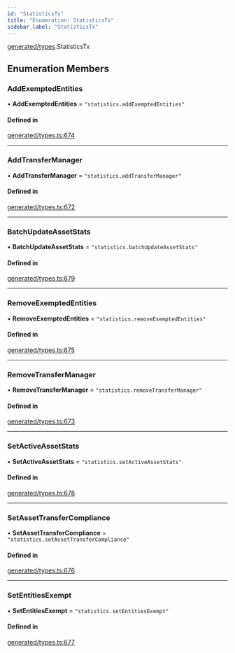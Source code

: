 ```yaml
---
id: "StatisticsTx"
title: "Enumeration: StatisticsTx"
sidebar_label: "StatisticsTx"
---
```


[generated/types](../../../../modules/Generated/Types/Types.md).StatisticsTx

## Enumeration Members

### AddExemptedEntities

• **AddExemptedEntities** = ``"statistics.addExemptedEntities"``

#### Defined in

[generated/types.ts:674](https://github.com/PolymeshAssociation/polymesh-sdk/blob/95f248df/src/generated/types.ts#L674)

___

### AddTransferManager

• **AddTransferManager** = ``"statistics.addTransferManager"``

#### Defined in

[generated/types.ts:672](https://github.com/PolymeshAssociation/polymesh-sdk/blob/95f248df/src/generated/types.ts#L672)

___

### BatchUpdateAssetStats

• **BatchUpdateAssetStats** = ``"statistics.batchUpdateAssetStats"``

#### Defined in

[generated/types.ts:679](https://github.com/PolymeshAssociation/polymesh-sdk/blob/95f248df/src/generated/types.ts#L679)

___

### RemoveExemptedEntities

• **RemoveExemptedEntities** = ``"statistics.removeExemptedEntities"``

#### Defined in

[generated/types.ts:675](https://github.com/PolymeshAssociation/polymesh-sdk/blob/95f248df/src/generated/types.ts#L675)

___

### RemoveTransferManager

• **RemoveTransferManager** = ``"statistics.removeTransferManager"``

#### Defined in

[generated/types.ts:673](https://github.com/PolymeshAssociation/polymesh-sdk/blob/95f248df/src/generated/types.ts#L673)

___

### SetActiveAssetStats

• **SetActiveAssetStats** = ``"statistics.setActiveAssetStats"``

#### Defined in

[generated/types.ts:678](https://github.com/PolymeshAssociation/polymesh-sdk/blob/95f248df/src/generated/types.ts#L678)

___

### SetAssetTransferCompliance

• **SetAssetTransferCompliance** = ``"statistics.setAssetTransferCompliance"``

#### Defined in

[generated/types.ts:676](https://github.com/PolymeshAssociation/polymesh-sdk/blob/95f248df/src/generated/types.ts#L676)

___

### SetEntitiesExempt

• **SetEntitiesExempt** = ``"statistics.setEntitiesExempt"``

#### Defined in

[generated/types.ts:677](https://github.com/PolymeshAssociation/polymesh-sdk/blob/95f248df/src/generated/types.ts#L677)

